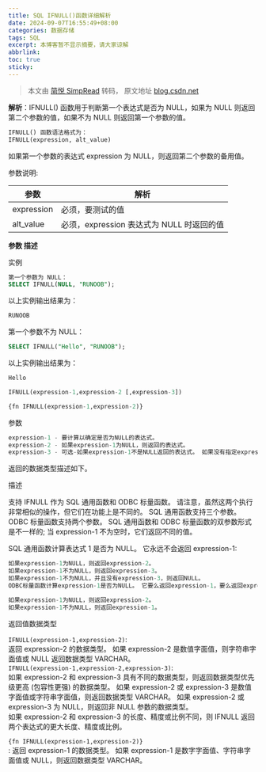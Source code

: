 ```yaml
---
title: SQL IFNULL()函数详细解析
date: 2024-09-07T16:55:49+08:00
categories: 数据存储
tags: SQL
excerpt: 本博客暂不显示摘要，请大家谅解
abbrlink: 
toc: true 
sticky: 
---
```


> 本文由 [简悦 SimpRead](http://ksria.com/simpread/) 转码， 原文地址 [blog.csdn.net](https://blog.csdn.net/weixin_47343544/article/details/119876890#/)

**解析**：IFNULL() 函数用于判断第一个表达式是否为 NULL，如果为 NULL 则返回第二个参数的值，如果不为 NULL 则返回第一个参数的值。

```sql
IFNULL() 函数语法格式为：
IFNULL(expression, alt_value)
```

如果第一个参数的表达式 expression 为 NULL，则返回第二个参数的备用值。

参数说明:

<table><thead><tr><th>参数</th><th>解析</th></tr></thead><tbody><tr><td>expression</td><td>必须，要测试的值</td></tr><tr><td>alt_value</td><td>必须，expression 表达式为 NULL 时返回的值</td></tr></tbody></table>

**参数 描述**

实例

```sql
第一个参数为 NULL：
SELECT IFNULL(NULL, "RUNOOB");
```

以上实例输出结果为：

```bash
RUNOOB
```

第一个参数不为 NULL：

```sql
SELECT IFNULL("Hello", "RUNOOB");
```

以上实例输出结果为：

```bash
Hello
```

```sql
IFNULL(expression-1,expression-2 [,expression-3])

{fn IFNULL(expression-1,expression-2)}
```

参数

```sql
expression-1 - 要计算以确定是否为NULL的表达式。
expression-2 - 如果expression-1为NULL，则返回的表达式。
expression-3 - 可选-如果expression-1不是NULL返回的表达式。 如果没有指定expression-3，则当expression-1不是NULL时返回NULL值。
```

返回的数据类型描述如下。

描述

支持 IFNULL 作为 SQL 通用函数和 ODBC 标量函数。 请注意，虽然这两个执行非常相似的操作，但它们在功能上是不同的。 SQL 通用函数支持三个参数。 ODBC 标量函数支持两个参数。 SQL 通用函数和 ODBC 标量函数的双参数形式是不一样的; 当 expression-1 不为空时，它们返回不同的值。

SQL 通用函数计算表达式 1 是否为 NULL。 它永远不会返回 expression-1:

```sql
如果expression-1为NULL，则返回expression-2。
如果expression-1不为NULL，则返回expression-3。
如果expression-1不为NULL，并且没有expression-3，则返回NULL。
ODBC标量函数计算expression-1是否为NULL。 它要么返回expression-1，要么返回expression-2:

如果expression-1为NULL，则返回expression-2。
如果expression-1不为NULL，则返回expression-1。
```

返回值数据类型

`IFNULL(expression-1,expression-2)`:  
返回 expression-2 的数据类型。 如果 expression-2 是数值字面值，则字符串字面值或 NULL 返回数据类型 VARCHAR。  
`IFNULL(expression-1,expression-2,expression-3)`:  
如果 expression-2 和 expression-3 具有不同的数据类型，则返回数据类型优先级更高 (包容性更强) 的数据类型。 如果 expression-2 或 expression-3 是数值字面值或字符串字面值，则返回数据类型 VARCHAR。 如果 expression-2 或 expression-3 为 NULL，则返回非 NULL 参数的数据类型。  
如果 expression-2 和 expression-3 的长度、精度或比例不同，则 IFNULL 返回两个表达式的更大长度、精度或比例。

`{fn IFNULL(expression-1,expression-2)}`  
: 返回 expression-1 的数据类型。 如果 expression-1 是数字字面值、字符串字面值或 NULL，则返回数据类型 VARCHAR。